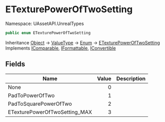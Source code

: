 # ETexturePowerOfTwoSetting

Namespace: UAssetAPI.UnrealTypes

```csharp
public enum ETexturePowerOfTwoSetting
```

Inheritance [Object](https://docs.microsoft.com/en-us/dotnet/api/system.object) → [ValueType](https://docs.microsoft.com/en-us/dotnet/api/system.valuetype) → [Enum](https://docs.microsoft.com/en-us/dotnet/api/system.enum) → [ETexturePowerOfTwoSetting](./uassetapi.unrealtypes.etexturepoweroftwosetting.md)<br>
Implements [IComparable](https://docs.microsoft.com/en-us/dotnet/api/system.icomparable), [IFormattable](https://docs.microsoft.com/en-us/dotnet/api/system.iformattable), [IConvertible](https://docs.microsoft.com/en-us/dotnet/api/system.iconvertible)

## Fields

| Name | Value | Description |
| --- | --: | --- |
| None | 0 |  |
| PadToPowerOfTwo | 1 |  |
| PadToSquarePowerOfTwo | 2 |  |
| ETexturePowerOfTwoSetting_MAX | 3 |  |

